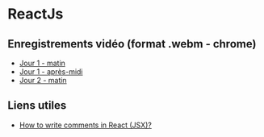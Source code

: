 # ReactJs

## Enregistrements vidéo (format .webm - chrome)
- [Jour 1 - matin](https://opusidea-training.s3.eu-west-3.amazonaws.com/divers/demo/2023-05-31-reactjs-j1-am.webm)
- [Jour 1 - après-midi](https://opusidea-training.s3.eu-west-3.amazonaws.com/divers/demo/2023-05-31-reactjs-j1-pm.webm)
- [Jour 2 - matin](https://opusidea-training.s3.eu-west-3.amazonaws.com/divers/demo/2023-06-01-reactjs-j2-am.webm)

## Liens utiles
- [How to write comments in React (JSX)?](https://www.wisdomgeek.com/development/web-development/react/how-to-write-comments-in-react-jsx/)
